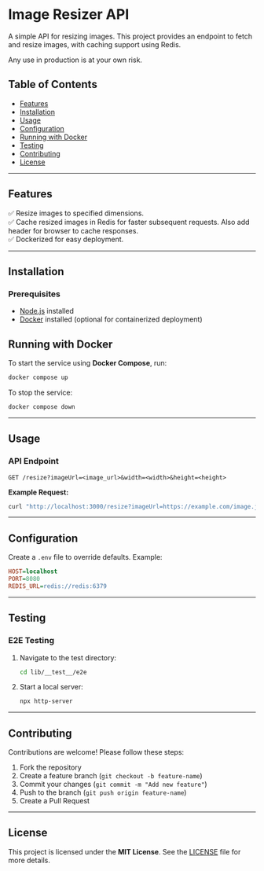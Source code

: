 # Image Resizer API

A simple API for resizing images. This project provides an endpoint to fetch and resize images, with caching support using Redis.

Any use in production is at your own risk.

## Table of Contents

- [Features](#features)
- [Installation](#installation)
- [Usage](#usage)
- [Configuration](#configuration)
- [Running with Docker](#running-with-docker)
- [Testing](#testing)
- [Contributing](#contributing)
- [License](#license)

---

## Features

✅ Resize images to specified dimensions.\
✅ Cache resized images in Redis for faster subsequent requests. Also add header for browser to cache responses.\
✅ Dockerized for easy deployment.

---

## Installation

### Prerequisites

- [Node.js](https://nodejs.org/) installed
- [Docker](https://www.docker.com/) installed (optional for containerized deployment)

## Running with Docker

To start the service using **Docker Compose**, run:

```sh
docker compose up
```

To stop the service:

```sh
docker compose down
```

---

## Usage

### API Endpoint

`GET /resize?imageUrl=<image_url>&width=<width>&height=<height>`

**Example Request:**

```sh
curl "http://localhost:3000/resize?imageUrl=https://example.com/image.jpg&width=500&height=300"
```

---

## Configuration

Create a `.env` file to override defaults. Example:

```ini
HOST=localhost
PORT=8080
REDIS_URL=redis://redis:6379
```

---

## Testing

### E2E Testing

1. Navigate to the test directory:
   ```sh
   cd lib/__test__/e2e
   ```
2. Start a local server:
   ```sh
   npx http-server
   ```

---

## Contributing

Contributions are welcome! Please follow these steps:

1. Fork the repository
2. Create a feature branch (`git checkout -b feature-name`)
3. Commit your changes (`git commit -m "Add new feature"`)
4. Push to the branch (`git push origin feature-name`)
5. Create a Pull Request

---

## License

This project is licensed under the **MIT License**. See the [LICENSE](LICENSE) file for more details.
